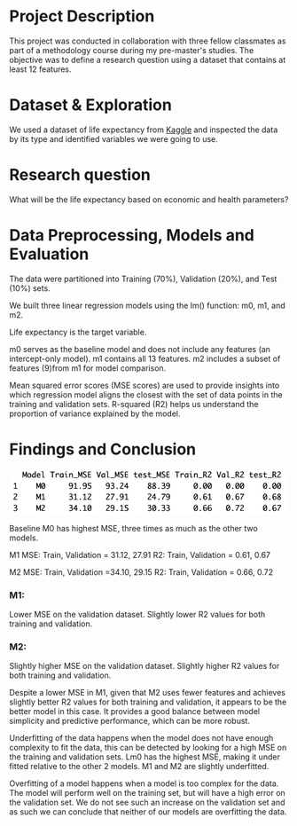 
# Project Description
This project was conducted in collaboration with three fellow classmates as part of a methodology course during my pre-master's studies. The objective was to define a research question using a dataset that contains at least 12 features.

 

# Dataset & Exploration

We used a dataset of life expectancy from [Kaggle](https://www.kaggle.com/datasets/kumarajarshi/life-expectancy-who) and inspected the data by its type and identified variables we were going to use.

 

# Research question
What will be the life expectancy based on economic and health parameters?

 

# Data Preprocessing, Models and Evaluation
The data were partitioned into Training (70%), Validation (20%), and Test (10%) sets.

We built three linear regression models using the lm() function: m0, m1, and m2.


Life expectancy is the target variable.

m0 serves as the baseline model and does not include any features (an intercept-only model).
m1 contains all 13 features.
m2 includes a subset of features (9)from m1 for model comparison.
 
Mean squared error scores (MSE scores) are used to provide insights into which regression model aligns the closest with the set of data points in the training and validation sets. R-squared (R2) helps us understand the proportion of variance explained by the model.

 

# Findings and Conclusion

![MSE and R2 from all the models](https://github.com/Bunnybunny1120/machine_learning_R/blob/main/output.png)

Baseline M0 has highest MSE, three times as much as the other two models.

M1 MSE: Train, Validation = 31.12, 27.91  R2: Train, Validation = 0.61, 0.67

M2 MSE: Train, Validation =34.10, 29.15  R2: Train, Validation = 0.66, 0.72


### M1:
Lower MSE on the validation dataset.
Slightly lower R2 values for both training and validation.

### M2:
Slightly higher MSE on the validation dataset.
Slightly higher R2 values for both training and validation.
 
Despite a lower MSE in M1, given that M2 uses fewer features and achieves slightly better R2 values for both training and validation, it appears to be the better model in this case. It provides a good balance between model simplicity and predictive performance, which can be more robust.
 
Underfitting of the data happens when the model does not have enough complexity to fit the data, this can be detected by looking for a high MSE on the training and validation sets. Lm0 has the highest MSE, making it under fitted relative to the other 2 models. M1 and M2 are slightly underfitted.


Overfitting of a model happens when a model is too complex for the data. The model will perform well on the training set, but will have a high error on the validation set. We do not see such an increase on the validation set and as such we can conclude that neither of our models are overfitting the data.

